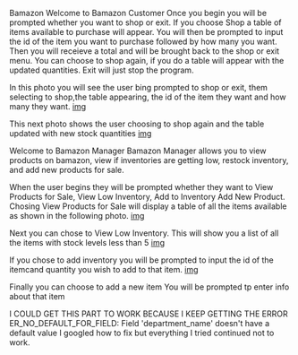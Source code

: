Bamazon
Welcome to Bamazon Customer
Once you begin you will be prompted whether you want to shop or exit.
If you choose Shop a table of items available to purchase will appear. 
You will then be prompted to input the id of the item you want to purchase followed by how many you want. 
Then you will receieve a total and will be brought back to the shop or exit menu. 
You can choose to shop again, if you do a table will appear with the updated quantities. 
Exit will just stop the program. 

In this photo you will see the user bing prompted to shop or exit, them selecting to shop,the table appearing, the id of the item they want and how many they want. 
[img](Bamazon/images/firstPhoto.png)

This next photo shows the user choosing to shop again and the table updated with new stock quantities
[img](Bamazon/images/secondPhoto.png)


Welcome to Bamazon Manager
Bamazon Manager allows you to view products on bamazon, view if inventories are getting low, restock inventory, and add new products for sale. 

When the user begins they will be prompted whether they want to  View Products for Sale, View Low Inventory, Add to Inventory Add New Product. Chosing View Products for Sale will display a table of all the items available as shown in the following photo.
[img](Bamazon/images/thirdPhoto.png)

Next you can chose to View Low Inventory. This will show you a list of all the items with stock levels less than 5
[img](Bamazon/images/fourthPhoto.png)

If you chose to add inventory you will be prompted to input the id of the itemcand quantity you wish to add to that item.
[img](Bamazon/images/fifthPhoto.png)

Finally you can choose to add a new item
You will be prompted tp enter info about that item

I COULD GET THIS PART TO WORK BECAUSE I KEEP GETTING THE ERROR 
ER_NO_DEFAULT_FOR_FIELD: Field 'department_name' doesn't have a default value
I googled how to fix but everything I tried continued not to work.

